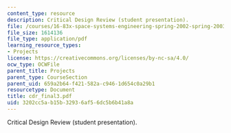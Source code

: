 ```yaml
---
content_type: resource
description: Critical Design Review (student presentation).
file: /courses/16-83x-space-systems-engineering-spring-2002-spring-2003/3202cc5ab15b32936af56dc5b6b41a8a_cdr_final3.pdf
file_size: 1614136
file_type: application/pdf
learning_resource_types:
- Projects
license: https://creativecommons.org/licenses/by-nc-sa/4.0/
ocw_type: OCWFile
parent_title: Projects
parent_type: CourseSection
parent_uid: 659a2b64-f421-582a-c946-1d654c0a29b1
resourcetype: Document
title: cdr_final3.pdf
uid: 3202cc5a-b15b-3293-6af5-6dc5b6b41a8a
---
```

Critical Design Review (student presentation).